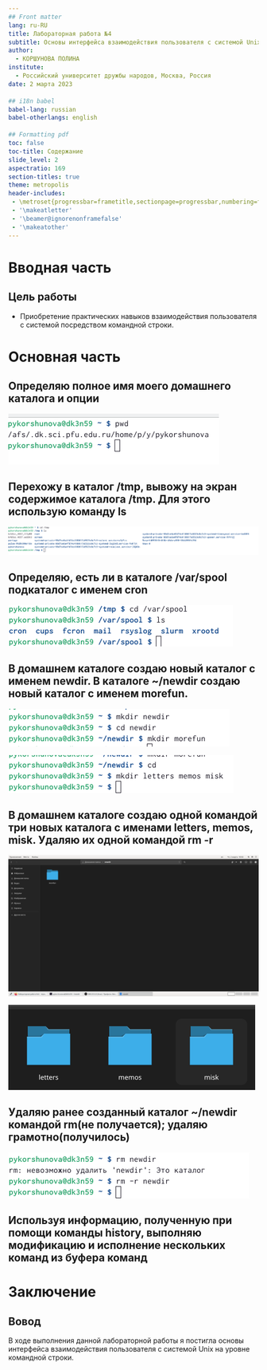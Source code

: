 ```yaml
---
## Front matter
lang: ru-RU
title: Лабораторная работа №4
subtitle: Основы интерфейса взаимодействия пользователя с системой Unix на уровне командной строки
author:
  - КОРШУНОВА ПОЛИНА
institute:
  - Российский университет дружбы народов, Москва, Россия
date: 2 марта 2023

## i18n babel
babel-lang: russian
babel-otherlangs: english

## Formatting pdf
toc: false
toc-title: Содержание
slide_level: 2
aspectratio: 169
section-titles: true
theme: metropolis
header-includes:
 - \metroset{progressbar=frametitle,sectionpage=progressbar,numbering=fraction}
 - '\makeatletter'
 - '\beamer@ignorenonframefalse'
 - '\makeatother'
---
```



# Вводная часть

## Цель работы

- Приобретение практических навыков взаимодействия пользователя с системой посредством командной строки.

# Основная часть

## Определяю полное имя моего домашнего каталога и опции 

![](./image/1.png)

## Перехожу в каталог /tmp, вывожу на экран содержимое каталога /tmp. Для этого использую команду ls 

![](./image/2.png)

## Определяю, есть ли в каталоге /var/spool подкаталог с именем cron 

![](./image/3.png)

## В домашнем каталоге создаю новый каталог с именем newdir. В каталоге ~/newdir создаю новый каталог с именем morefun.

![](./image/4.png)

![](./image/5.png)

## В домашнем каталоге создаю одной командой три новых каталога с именами letters, memos, misk. Удаляю их одной командой rm -r 

![](./image/6.png)

![](./image/7.png)

## Удаляю ранее созданный каталог ~/newdir командой rm(не получается); удаляю грамотно(получилось)

![](./image/8.png)

## Используя информацию, полученную при помощи команды history, выполняю модификацию и исполнение нескольких команд из буфера команд


# Заключение

## Вовод

В ходе выполнения данной лабораторной работы я постигла основы интерфейса взаимодействия пользователя с системой Unix на уровне командной строки.

